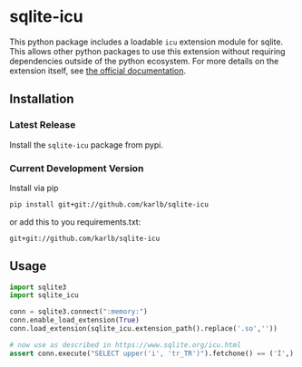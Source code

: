 # sqlite-icu

This python package includes a loadable `icu` extension module for sqlite. This allows other python packages to use this extension without requiring dependencies outside of the python ecosystem. For more details on the extension itself, see [the official documentation](https://www.sqlite.org/icu.html).

## Installation

### Latest Release

Install the `sqlite-icu` package from pypi.

### Current Development Version

Install via pip

```sh
pip install git+git://github.com/karlb/sqlite-icu
```

or add this to you requirements.txt:

```
git+git://github.com/karlb/sqlite-icu
```


## Usage

```python
import sqlite3
import sqlite_icu

conn = sqlite3.connect(":memory:")
conn.enable_load_extension(True)
conn.load_extension(sqlite_icu.extension_path().replace('.so',''))

# now use as described in https://www.sqlite.org/icu.html
assert conn.execute("SELECT upper('i', 'tr_TR')").fetchone() == ('İ',)
```
